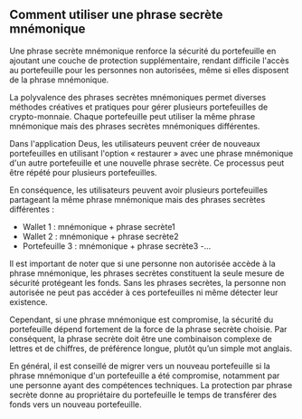 ## Comment utiliser une phrase secrète mnémonique

Une phrase secrète mnémonique renforce la sécurité du portefeuille en ajoutant une couche de protection supplémentaire, rendant difficile l'accès au portefeuille pour les personnes non autorisées, même si elles disposent de la phrase mnémonique.

La polyvalence des phrases secrètes mnémoniques permet diverses méthodes créatives et pratiques pour gérer plusieurs portefeuilles de crypto-monnaie. Chaque portefeuille peut utiliser la même phrase mnémonique mais des phrases secrètes mnémoniques différentes.

Dans l'application Deus, les utilisateurs peuvent créer de nouveaux portefeuilles en utilisant l'option « restaurer » avec une phrase mnémonique d'un autre portefeuille et une nouvelle phrase secrète. Ce processus peut être répété pour plusieurs portefeuilles.

En conséquence, les utilisateurs peuvent avoir plusieurs portefeuilles partageant la même phrase mnémonique mais des phrases secrètes différentes :

- Wallet 1 : mnémonique + phrase secrète1
- Wallet 2 : mnémonique + phrase secrète2
- Portefeuille 3 : mnémonique + phrase secrète3
-...

Il est important de noter que si une personne non autorisée accède à la phrase mnémonique, les phrases secrètes constituent la seule mesure de sécurité protégeant les fonds. Sans les phrases secrètes, la personne non autorisée ne peut pas accéder à ces portefeuilles ni même détecter leur existence.

Cependant, si une phrase mnémonique est compromise, la sécurité du portefeuille dépend fortement de la force de la phrase secrète choisie. Par conséquent, la phrase secrète doit être une combinaison complexe de lettres et de chiffres, de préférence longue, plutôt qu’un simple mot anglais.

En général, il est conseillé de migrer vers un nouveau portefeuille si la phrase mnémonique d'un portefeuille a été compromise, notamment par une personne ayant des compétences techniques. La protection par phrase secrète donne au propriétaire du portefeuille le temps de transférer des fonds vers un nouveau portefeuille.